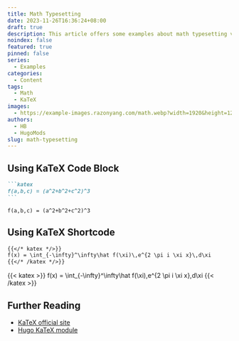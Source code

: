 ```yaml
---
title: Math Typesetting
date: 2023-11-26T16:36:24+08:00
draft: true
description: This article offers some examples about math typesetting via KaTeX.
noindex: false
featured: true
pinned: false
series:
  - Examples
categories:
  - Content
tags:
  - Math
  - KaTeX
images:
  - https://example-images.razonyang.com/math.webp?width=1920&height=1280
authors:
  - HB
  - HugoMods
slug: math-typesetting
---
```


## Using KaTeX Code Block

````markdown
```katex
f(a,b,c) = (a^2+b^2+c^2)^3
```
````

```katex
f(a,b,c) = (a^2+b^2+c^2)^3
```

## Using KaTeX Shortcode

```markdown
{{</* katex */>}}
f(x) = \int_{-\infty}^\infty\hat f(\xi)\,e^{2 \pi i \xi x}\,d\xi
{{</* /katex */>}}
```

{{< katex >}}
f(x) = \int_{-\infty}^\infty\hat f(\xi)\,e^{2 \pi i \xi x}\,d\xi
{{< /katex >}}

## Further Reading

- [KaTeX official site](https://katex.org/)
- [Hugo KaTeX module](https://hugomods.com/docs/content/katex/)
